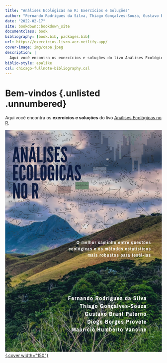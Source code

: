 ```yaml
--- 
title: "Análises Ecológicas no R: Exercícios e Soluções"
author: "Fernando Rodrigues da Silva, Thiago Gonçalves-Souza, Gustavo Brant Paterno, Diogo Borges Provete, Maurício Humberto Vancine"
date: "2022-02-17"
site: bookdown::bookdown_site
documentclass: book
bibliography: [book.bib, packages.bib]
url: https://exercicios-livro-aer.netlify.app/
cover-image: img/capa.jpeg
description: |
  Aqui você encontra os exercícios e soluções do livo Análises Ecológicas no R.
biblio-style: apalike
csl: chicago-fullnote-bibliography.csl
---
```




# Bem-vindos {.unlisted .unnumbered}

Aqui você encontra os **exercícios e soluções** do livo [Análises Ecológicas no R](https://analises-ecologicas.netlify.app/).

[![analises ecologicas](img/capa.jpeg){.cover width="150"}](https://analises-ecologicas.netlify.app/) 

















